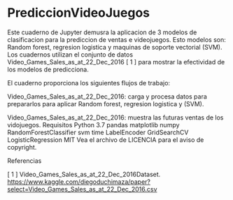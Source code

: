 # PrediccionVideoJuegos

Este cuaderno de Jupyter demusra la aplicacion de 3 modelos de clasificacion para la prediccion de ventas e videojuegos. Esto modelos son: Random forest, regresion logistica y maquinas de soporte vectorial (SVM). Los cuadernos utilizan el conjunto de datos Video_Games_Sales_as_at_22_Dec_2016 [ 1 ] para mostrar la efectividad de los modelos de predicciona. 

El cuaderno proporciona los siguientes flujos de trabajo:

Video_Games_Sales_as_at_22_Dec_2016: carga y procesa datos para prepararlos para aplicar Random forest, regresion logistica y (SVM).

Video_Games_Sales_as_at_22_Dec_2016: muestra las futuras ventas de los vidojuegos.
Requisitos
Python 3.7
pandas 
matplotlib 
numpy 
RandomForestClassifier
svm
time
LabelEncoder
GridSearchCV
LogisticRegression
MIT Vea el archivo de LICENCIA para el aviso de copyright.

Referencias

[ 1 ] Video_Games_Sales_as_at_22_Dec_2016Dataset. https://www.kaggle.com/diegoduchimaza/paper?select=Video_Games_Sales_as_at_22_Dec_2016.csv
